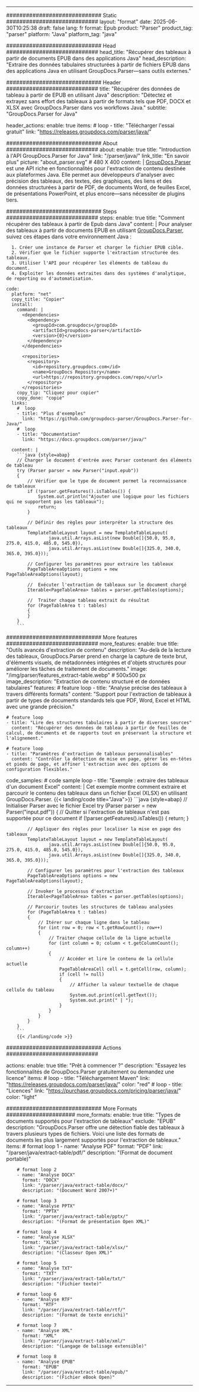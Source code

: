 


---
############################# Static ############################
layout: "format"
date:  2025-06-30T10:25:38
draft: false
lang: fr
format: Epub
product: "Parser"
product_tag: "parser"
platform: "Java"
platform_tag: "java"

############################# Head ############################
head_title: "Récupérer des tableaux à partir de documents EPUB dans des applications Java"
head_description: "Extraire des données tabulaires structurées à partir de fichiers EPUB dans des applications Java en utilisant GroupDocs.Parser—sans outils externes."

############################# Header ############################
title: "Récupérer des données de tableau à partir de EPUB en utilisant Java" 
description: "Détectez et extrayez sans effort des tableaux à partir de formats tels que PDF, DOCX et XLSX avec GroupDocs.Parser dans vos workflows Java."
subtitle: "GroupDocs.Parser for Java" 

header_actions:
  enable: true
  items:
    #  loop
    - title: "Télécharger l'essai gratuit"
      link: "https://releases.groupdocs.com/parser/java/"
      
############################# About ############################
about:
    enable: true
    title: "Introduction à l'API GroupDocs.Parser for Java"
    link: "/parser/java/"
    link_title: "En savoir plus"
    picture: "about_parser.svg" # 480 X 400
    content: |
       [GroupDocs.Parser](/parser/java/) est une API riche en fonctionnalités pour l'extraction de contenu destinée aux plateformes Java. Elle permet aux développeurs d'analyser avec précision des tableaux, des textes, des graphiques, des liens et des données structurées à partir de PDF, de documents Word, de feuilles Excel, de présentations PowerPoint, et plus encore—sans nécessiter de plugins tiers.

############################# Steps ############################
steps:
    enable: true
    title: "Comment récupérer des tableaux à partir de Epub dans Java"
    content: |
      Pour analyser des tableaux à partir de documents EPUB en utilisant [GroupDocs.Parser](/parser/java/), suivez ces étapes dans votre environnement Java :
      
      1. Créer une instance de Parser et charger le fichier EPUB cible.
      2. Vérifier que le fichier supporte l'extraction structurée des tableaux.
      3. Utiliser l'API pour récupérer les éléments de tableau du document.
      4. Exploiter les données extraites dans des systèmes d'analytique, de reporting ou d'automatisation.
   
    code:
      platform: "net"
      copy_title: "Copier"
      install:
        command: |
          <dependencies>
            <dependency>
              <groupId>com.groupdocs</groupId>
              <artifactId>groupdocs-parser</artifactId>
              <version>{0}</version>
            </dependency>
          </dependencies>

          <repositories>
            <repository>
              <id>repository.groupdocs.com</id>
              <name>GroupDocs Repository</name>
              <url>https://repository.groupdocs.com/repo/</url>
            </repository>
          </repositories>
        copy_tip: "Cliquez pour copier"
        copy_done: "copié"
      links:
        #  loop
        - title: "Plus d'exemples"
          link: "https://github.com/groupdocs-parser/GroupDocs.Parser-for-Java/"
        #  loop
        - title: "Documentation"
          link: "https://docs.groupdocs.com/parser/java/"
          
      content: |
        ```java {style=abap}
        // Charger le document d'entrée avec Parser contenant des éléments de tableau
        try (Parser parser = new Parser("input.epub"))
        {
            // Vérifier que le type de document permet la reconnaissance de tableaux
            if (!parser.getFeatures().isTables()) {
                System.out.println("Ajouter une logique pour les fichiers qui ne supportent pas les tableaux");
                return;
            }

            // Définir des règles pour interpréter la structure des tableaux
            TemplateTableLayout layout = new TemplateTableLayout(
                    java.util.Arrays.asList(new Double[]{50.0, 95.0, 275.0, 415.0, 485.0, 545.0}),
                    java.util.Arrays.asList(new Double[]{325.0, 340.0, 365.0, 395.0}));

            // Configurer les paramètres pour extraire les tableaux
            PageTableAreaOptions options = new PageTableAreaOptions(layout);

            //  Exécuter l'extraction de tableaux sur le document chargé
            Iterable<PageTableArea> tables = parser.getTables(options);

            //  Traiter chaque tableau extrait du résultat
            for (PageTableArea t : tables) 
            {
            }
        }
        ```            

############################# More features ############################
more_features:
  enable: true
  title: "Outils avancés d'extraction de contenu"
  description: "Au-delà de la lecture des tableaux, GroupDocs.Parser prend en charge la capture de texte brut, d'éléments visuels, de métadonnées intégrées et d'objets structurés pour améliorer les tâches de traitement de documents."
  image: "/img/parser/features_extract-table.webp" # 500x500 px
  image_description: "Extraction de contenu structuré et de données tabulaires"
  features:
    # feature loop
    - title: "Analyse précise des tableaux à travers différents formats"
      content: "Support pour l'extraction de tableaux à partir de types de documents standards tels que PDF, Word, Excel et HTML avec une grande précision."

    # feature loop
    - title: "Lire des structures tabulaires à partir de diverses sources"
      content: "Récupérer des données de tableau à partir de feuilles de calcul, de documents et de rapports tout en préservant la structure et l'alignement."

    # feature loop
    - title: "Paramètres d'extraction de tableaux personnalisables"
      content: "Contrôler la détection de mise en page, gérer les en-têtes et pieds de page, et affiner l'extraction avec des options de configuration flexibles."
      
  code_samples:
    # code sample loop
    - title: "Exemple : extraire des tableaux d'un document Excel"
      content: |
        Cet exemple montre comment extraire et parcourir le contenu des tableaux dans un fichier Excel (XLSX) en utilisant GroupDocs.Parser.
        {{< landing/code title="Java">}}
        ```java {style=abap}
        //  Initialiser Parser avec le fichier Excel
        try (Parser parser = new Parser("input.pdf"))
        {
            // Quitter si l'extraction de tableaux n'est pas supportée pour ce document
            if (!parser.getFeatures().isTables())
            {
                return;
            }

            // Appliquer des règles pour localiser la mise en page des tableaux
            TemplateTableLayout layout = new TemplateTableLayout(
                    java.util.Arrays.asList(new Double[]{50.0, 95.0, 275.0, 415.0, 485.0, 545.0}),
                    java.util.Arrays.asList(new Double[]{325.0, 340.0, 365.0, 395.0}));

            // Configurer les paramètres pour l'extraction des tableaux
            PageTableAreaOptions options = new PageTableAreaOptions(layout);

            // Invoker le processus d'extraction
            Iterable<PageTableArea> tables = parser.getTables(options);

            // Parcourir toutes les structures de tableau analysées
            for (PageTableArea t : tables)
            {
                // Itérer sur chaque ligne dans le tableau
                for (int row = 0; row < t.getRowCount(); row++)
                {
                    // Traiter chaque cellule de la ligne actuelle
                    for (int column = 0; column < t.getColumnCount(); column++) 
                    {
                        // Accéder et lire le contenu de la cellule actuelle
                        PageTableAreaCell cell = t.getCell(row, column);
                        if (cell != null)
                        {
                            // Afficher la valeur textuelle de chaque cellule du tableau
                            System.out.print(cell.getText());
                            System.out.print(" | ");
                        }
                    }
                }
            }
        }
        ```
        {{< /landing/code >}}


############################# Actions ############################

actions:
  enable: true
  title: "Prêt à commencer ?"
  description: "Essayez les fonctionnalités de GroupDocs.Parser gratuitement ou demandez une licence"
  items:
    #  loop
    - title: "Téléchargement Maven"
      link: "https://releases.groupdocs.com/parser/java/"
      color: "red"
        #  loop
    - title: "Licences"
      link: "https://purchase.groupdocs.com/pricing/parser/java/"
      color: "light"


############################# More Formats #####################
more_formats:
    enable: true
    title: "Types de documents supportés pour l'extraction de tableaux"
    exclude: "EPUB"
    description: "GroupDocs.Parser offre une détection fiable des tableaux à travers plusieurs types de fichiers. Voici une liste des formats de documents les plus largement supportés pour l'extraction de tableaux."
    items: 
        # format loop 1
        - name: "Analyse PDF"
          format: "PDF"
          link: "/parser/java/extract-table/pdf/"
          description: "(Format de document portable)"
          
        # format loop 2
        - name: "Analyse DOCX"
          format: "DOCX"
          link: "/parser/java/extract-table/docx/"
          description: "(Document Word 2007+)"
          
        # format loop 3
        - name: "Analyse PPTX"
          format: "PPTX"
          link: "/parser/java/extract-table/pptx/"
          description: "(Format de présentation Open XML)"
          
        # format loop 4
        - name: "Analyse XLSX"
          format: "XLSX"
          link: "/parser/java/extract-table/xlsx/"
          description: "(Classeur Open XML)"
          
        # format loop 5
        - name: "Analyse TXT"
          format: "TXT"
          link: "/parser/java/extract-table/txt/"
          description: "(Fichier texte)"
          
        # format loop 6
        - name: "Analyse RTF"
          format: "RTF"
          link: "/parser/java/extract-table/rtf/"
          description: "(Format de texte enrichi)"
          
        # format loop 7
        - name: "Analyse XML"
          format: "XML"
          link: "/parser/java/extract-table/xml/"
          description: "(Langage de balisage extensible)"
          
        # format loop 8
        - name: "Analyse EPUB"
          format: "EPUB"
          link: "/parser/java/extract-table/epub/"
          description: "(Fichier eBook Open)"
         
          

---